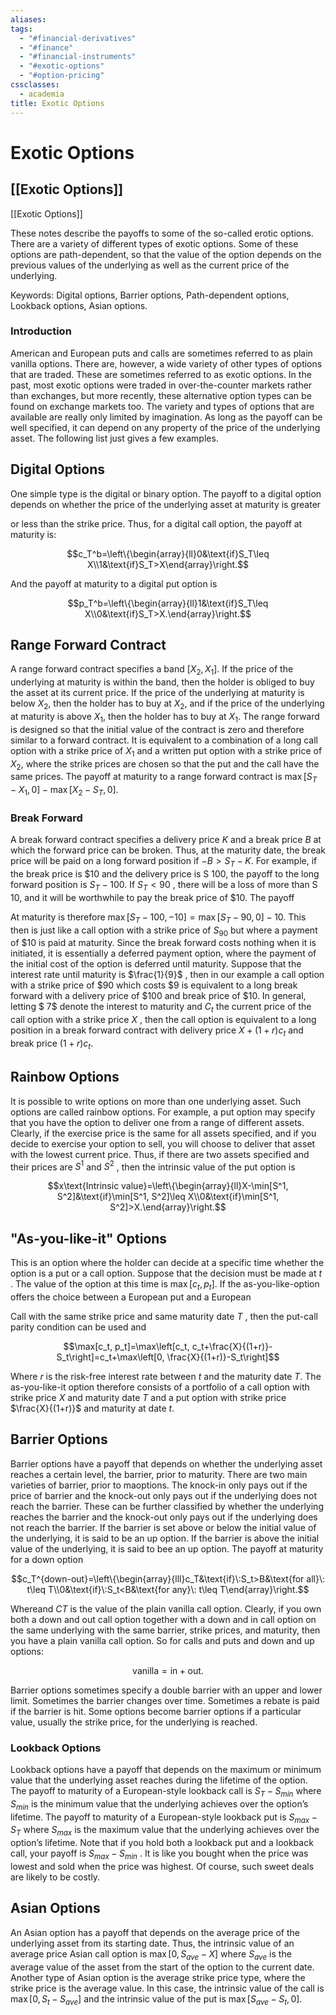 ```yaml
---
aliases: 
tags:
  - "#financial-derivatives"
  - "#finance"
  - "#financial-instruments"
  - "#exotic-options"
  - "#option-pricing"
cssclasses:
  - academia
title: Exotic Options
---
```

# Exotic Options

## [[Exotic Options]]

[[Exotic Options]]

These notes describe the payoffs to some of the so-called erotic options. There are a variety of different types of exotic options. Some of these options are path-dependent,  so that the value of the option depends on the previous values of the underlying as well as the current price of the underlying.

Keywords: Digital options,  Barrier options,  Path-dependent options,  Lookback options,  Asian options.

### Introduction

American and European puts and calls are sometimes referred to as plain vanilla options. There are,  however,  a wide variety of other types of options that are traded. These are sometimes referred to as exotic options. In the past,  most exotic options were traded in over-the-counter markets rather than exchanges,  but more recently,  these alternative option types can be found on exchange markets too. The variety and types of options that are available are really only limited by imagination. As long as the payoff can be well specified,  it can depend on any property of the price of the underlying asset. The following list just gives a few examples.

## Digital Options

One simple type is the digital or binary option. The payoff to a digital option depends on whether the price of the underlying asset at maturity is greater

or less than the strike price. Thus,  for a digital call option,  the payoff at maturity is:

$$c_T^b=\left\{\begin{array}{ll}0&\text{if}S_T\leq X\\1&\text{if}S_T>X\end{array}\right.$$

And the payoff at maturity to a digital put option is

$$p_T^b=\left\{\begin{array}{ll}1&\text{if}S_T\leq X\\0&\text{if}S_T>X.\end{array}\right.$$

## Range Forward Contract

A range forward contract specifies a band $[X_{2},     X_{1}]$. If the price of the underlying at maturity is within the band,  then the holder is obliged to buy the asset at its current price. If the price of the underlying at maturity is below $X_{2}$,  then the holder has to buy at $X_{2}$,  and if the price of the underlying at maturity is above $X_{1}$,  then the holder has to buy at $X_{1}$. The range forward is designed so that the initial value of the contract is zero and therefore similar to a forward contract. It is equivalent to a combination of a long call option with a strike price of $X_{1}$ and a written put option with a strike price of $X_{2}$,  where the strike prices are chosen so that the put and the call have the same prices. The payoff at maturity to a range forward contract is $\operatorname*{max}[S_{T}-X_{1},     0]-\operatorname*{max}[X_{2}-S_{T},     0]$.

### Break Forward

A break forward contract specifies a delivery price $K$ and a break price $B$ at which the forward price can be broken. Thus,  at the maturity date,  the break price will be paid on a long forward position if $-B>S_{T}-K$. For example,  if the break price is $\$10$ and the delivery price is S 100,     the payoff to the long forward position is $S_{T}-100$. If $S_{T}<90$ ,     there will be a loss of more than S 10,     and it will be worthwhile to pay the break price of $\$10$. The payoff

At maturity is therefore $\operatorname*{max}[S_{T}-100,     -10]=\operatorname*{max}[S_{T}-90,     0]-10$. This then is just like a call option with a strike price of $S_{ 90}$ but where a payment of $\$10$ is paid at maturity. Since the break forward costs nothing when it is initiated,     it is essentially a deferred payment option,     where the payment of the initial cost of the option is deferred until maturity. Suppose that the interest rate until maturity is $\frac{1}{9}$ ,     then in our example a call option with a strike price of $\$90$ which costs $\$9$ is equivalent to a long break forward with a delivery price of $\$100$ and break price of $\$10$. In general,     letting $ 7$ denote the interest to maturity and $C_{t}$ the current price of the call option with a strike price $X$ ,     then the call option is equivalent to a long position in a break forward contract with delivery price $X+(1+r) c_{t}$ and break price $(1+r) c_{t}$.

## Rainbow Options

It is possible to write options on more than one underlying asset. Such options are called rainbow options. For example,  a put option may specify that you have the option to deliver one from a range of different assets. Clearly,  if the exercise price is the same for all assets specified,  and if you decide to exercise your option to sell,  you will choose to deliver that asset with the lowest current price. Thus,  if there are two assets specified and their prices are $S^{1}$ and $S^{2}$ ,  then the intrinsic value of the put option is

$$x\text{Intrinsic value}=\left\{\begin{array}{ll}X-\min[S^1,     S^2]&\text{if}\min[S^1,     S^2]\leq X\\0&\text{if}\min[S^1,     S^2]>X.\end{array}\right.$$

## "As-you-like-it" Options

This is an option where the holder can decide at a specific time whether the option is a put or a call option. Suppose that the decision must be made at $t$ . The value of the option at this time is $\max[c_{t},     p_{t}]$. If the as-you-like-option offers the choice between a European put and a European

Call with the same strike price and same maturity date $T$ ,  then the put-call parity condition can be used and

$$\max[c_t,     p_t]=\max\left[c_t,     c_t+\frac{X}{(1+r)}-S_t\right]=c_t+\max\left[0,     \frac{X}{(1+r)}-S_t\right]$$

Where $r$ is the risk-free interest rate between $t$ and the maturity date $T$. The as-you-like-it option therefore consists of a portfolio of a call option with strike price $X$ and maturity date $T$ and a put option with strike price $\frac{X}{(1+r)}$ and maturity at date $t$.

## Barrier Options

 Barrier options have a payoff that depends on whether the underlying asset reaches a certain level,  the barrier,  prior to maturity. There are two main varieties of barrier,  prior to maoptions. The knock-in only pays out if the price of barrier and the knock-out only pays out if the underlying does not reach the barrier. These can be further classified by whether the underlying reaches the barrier and the knock-out only pays out if the underlying does not reach the barrier. If the barrier is set above or below the initial value of the underlying,  it is said to be an up option. If the barrier is above the initial value of the underlying,  it is said to bee an up option. The payoff at maturity for a down option

$$c_T^{down-out}=\left\{\begin{array}{lll}c_T&\text{if}\:S_t>B&\text{for all}\: t\leq T\\0&\text{if}\:S_t<B&\text{for any}\: t\leq T\end{array}\right.$$

Whereand $CT$ is the value of the plain vanilla call option. Clearly,  if you own both a down and out call option together with a down and in call option on the same underlying with the same barrier,  strike prices,  and maturity,  then you have a plain vanilla call option. So for calls and puts and down and up options:

$$\mathrm{vanilla}=\mathrm{in}+\mathrm{out}.$$

Barrier options sometimes specify a double barrier with an upper and lower limit. Sometimes the barrier changes over time. Sometimes a rebate is paid if the barrier is hit. Some options become barrier options if a particular value,  usually the strike price,  for the underlying is reached.

### Lookback Options

Lookback options have a payoff that depends on the maximum or minimum value that the underlying asset reaches during the lifetime of the option. The payoff to maturity of a European-style lookback call is $S_{T}-S_{min}$ where $S_{min}$ is the minimum value that the underlying achieves over the option’s lifetime. The payoff to maturity of a European-style lookback put is $S_{max}-S_{T}$ where $S_{max}$ is the maximum value that the underlying achieves over the option’s lifetime. Note that if you hold both a lookback put and a lookback call,  your payoff is $S_{max}-S_{min}$ . It is like you bought when the price was lowest and sold when the price was highest. Of course,  such sweet deals are likely to be costly.

## Asian Options

An Asian option has a payoff that depends on the average price of the underlying asset from its starting date. Thus,  the intrinsic value of an average price Asian call option is $\operatorname*{max}[0,     S_{ave}-X]$ where $S_{ave}$ is the average value of the asset from the start of the option to the current date. Another type of Asian option is the average strike price type,  where the strike price is the average value. In this case,  the intrinsic value of the call is $\operatorname*{max}[0,     S_{t}-S_{ave}]$ and the intrinsic value of the put is $\operatorname*{max}[S_{ave}-S_{t},     0]$.
